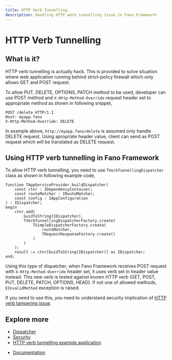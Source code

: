 ```yaml
---
title: HTTP Verb Tunnelling
description: Handling HTTP werb tunnelling issue in Fano Framework
---
```


<h1 class="major">HTTP Verb Tunnelling</h1>

## What is it?

HTTP verb tunnelling is actually hack. This is provided to solve situation where web application running behind strict-policy firewall which only allows GET and POST request.

To allow PUT, DELETE, OPTIONS, PATCH method to be used, developer can use POST method and `X-Http-Method-Override` request header set to appropriate method as shown in following snippet,

```
POST /delete HTTP/1.1
Host: myapp.fano
X-Http-Method-Override: DELETE
```

In example above, `http://myapp.fano/delete` is assumed only handle DELETE request. Using apropriate header value, client can send as POST request which will be translated as DELETE request.

## Using HTTP verb tunnelling in Fano Framework

To allow HTTP verb tunnelling, you need to use `TVerbTunnellingDispatcher` class as shown in following example code,

```
function TAppServiceProvider.buildDispatcher(
    const ctnr : IDependencyContainer;
    const routeMatcher : IRouteMatcher;
    const config : IAppConfiguration
) : IDispatcher;
begin
    ctnr.add(
        GuidToString(IDispatcher),
        TVerbTunnellingDispatcherFactory.create(
            TSimpleDispatcherFactory.create(
                routeMatcher,
                TRequestResponseFactory.create()
            )
        )
    );
    result := ctnr[GuidToString(IDispatcher)] as IDispatcher;
end;
```

Using this type of dispatcher, when Fano Framework receives POST request with
`X-Http-Method-Override` header set, it uses verb set in header value instead.
This new verb is tested against known HTTP verb (GET, POST, PUT, DELETE, PATCH, OPTIONS, HEAD).
If not one of allowed methods, `EInvalidMethod` exception is raised.

If you need to use this, you need to understand security implication of [HTTP verb tampering issue](https://www.owasp.org/index.php/Testing_for_HTTP_Verb_Tampering_(OTG-INPVAL-003)).

## Explore more

- [Dispatcher](/dispatcher)
- [Security](/security)
- [HTTP verb tunnelling example application](https://github.com/fanoframework/fano-verb-tunneling)

<ul class="actions">
    <li><a href="/documentation" class="button">Documentation</a></li>
</ul>
